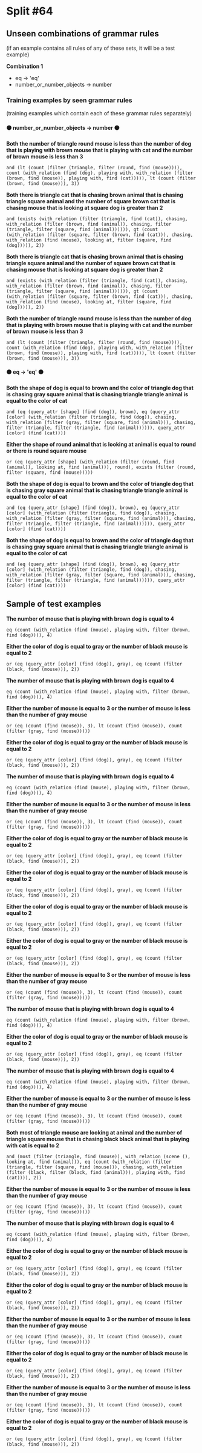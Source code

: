 # Split #64
## Unseen combinations of grammar rules
(if an example contains all rules of any of these sets, it will be a test example)

**Combination 1**
* eq -> 'eq'
* number_or_number_objects -> number

### Training examples by seen grammar rules
(training examples which contain each of these grammar rules separately)
#### ⚫ number_or_number_objects -> number ⚫
**Both the number of triangle round mouse is less than the number of dog that is playing with brown mouse that is playing with cat and the number of brown mouse is less than 3**
 ```
and (lt (count (filter (triangle, filter (round, find (mouse)))), count (with_relation (find (dog), playing with, with_relation (filter (brown, find (mouse)), playing with, find (cat))))), lt (count (filter (brown, find (mouse))), 3))
```
**Both there is triangle cat that is chasing brown animal that is chasing triangle square animal and the number of square brown cat that is chasing mouse that is looking at square dog is greater than 2**
 ```
and (exists (with_relation (filter (triangle, find (cat)), chasing, with_relation (filter (brown, find (animal)), chasing, filter (triangle, filter (square, find (animal)))))), gt (count (with_relation (filter (square, filter (brown, find (cat))), chasing, with_relation (find (mouse), looking at, filter (square, find (dog))))), 2))
```
**Both there is triangle cat that is chasing brown animal that is chasing triangle square animal and the number of square brown cat that is chasing mouse that is looking at square dog is greater than 2**
 ```
and (exists (with_relation (filter (triangle, find (cat)), chasing, with_relation (filter (brown, find (animal)), chasing, filter (triangle, filter (square, find (animal)))))), gt (count (with_relation (filter (square, filter (brown, find (cat))), chasing, with_relation (find (mouse), looking at, filter (square, find (dog))))), 2))
```
**Both the number of triangle round mouse is less than the number of dog that is playing with brown mouse that is playing with cat and the number of brown mouse is less than 3**
 ```
and (lt (count (filter (triangle, filter (round, find (mouse)))), count (with_relation (find (dog), playing with, with_relation (filter (brown, find (mouse)), playing with, find (cat))))), lt (count (filter (brown, find (mouse))), 3))
```
#### ⚫ eq -> 'eq' ⚫
**Both the shape of dog is equal to brown and the color of triangle dog that is chasing gray square animal that is chasing triangle triangle animal is equal to the color of cat**
 ```
and (eq (query_attr [shape] (find (dog)), brown), eq (query_attr [color] (with_relation (filter (triangle, find (dog)), chasing, with_relation (filter (gray, filter (square, find (animal))), chasing, filter (triangle, filter (triangle, find (animal)))))), query_attr [color] (find (cat))))
```
**Either the shape of round animal that is looking at animal is equal to round or there is round square mouse**
 ```
or (eq (query_attr [shape] (with_relation (filter (round, find (animal)), looking at, find (animal))), round), exists (filter (round, filter (square, find (mouse)))))
```
**Both the shape of dog is equal to brown and the color of triangle dog that is chasing gray square animal that is chasing triangle triangle animal is equal to the color of cat**
 ```
and (eq (query_attr [shape] (find (dog)), brown), eq (query_attr [color] (with_relation (filter (triangle, find (dog)), chasing, with_relation (filter (gray, filter (square, find (animal))), chasing, filter (triangle, filter (triangle, find (animal)))))), query_attr [color] (find (cat))))
```
**Both the shape of dog is equal to brown and the color of triangle dog that is chasing gray square animal that is chasing triangle triangle animal is equal to the color of cat**
 ```
and (eq (query_attr [shape] (find (dog)), brown), eq (query_attr [color] (with_relation (filter (triangle, find (dog)), chasing, with_relation (filter (gray, filter (square, find (animal))), chasing, filter (triangle, filter (triangle, find (animal)))))), query_attr [color] (find (cat))))
```
## Sample of test examples
**The number of mouse that is playing with brown dog is equal to 4**
 ```
eq (count (with_relation (find (mouse), playing with, filter (brown, find (dog)))), 4)
```
**Either the color of dog is equal to gray or the number of black mouse is equal to 2**
 ```
or (eq (query_attr [color] (find (dog)), gray), eq (count (filter (black, find (mouse))), 2))
```
**The number of mouse that is playing with brown dog is equal to 4**
 ```
eq (count (with_relation (find (mouse), playing with, filter (brown, find (dog)))), 4)
```
**Either the number of mouse is equal to 3 or the number of mouse is less than the number of gray mouse**
 ```
or (eq (count (find (mouse)), 3), lt (count (find (mouse)), count (filter (gray, find (mouse)))))
```
**Either the color of dog is equal to gray or the number of black mouse is equal to 2**
 ```
or (eq (query_attr [color] (find (dog)), gray), eq (count (filter (black, find (mouse))), 2))
```
**The number of mouse that is playing with brown dog is equal to 4**
 ```
eq (count (with_relation (find (mouse), playing with, filter (brown, find (dog)))), 4)
```
**Either the number of mouse is equal to 3 or the number of mouse is less than the number of gray mouse**
 ```
or (eq (count (find (mouse)), 3), lt (count (find (mouse)), count (filter (gray, find (mouse)))))
```
**Either the color of dog is equal to gray or the number of black mouse is equal to 2**
 ```
or (eq (query_attr [color] (find (dog)), gray), eq (count (filter (black, find (mouse))), 2))
```
**Either the color of dog is equal to gray or the number of black mouse is equal to 2**
 ```
or (eq (query_attr [color] (find (dog)), gray), eq (count (filter (black, find (mouse))), 2))
```
**Either the color of dog is equal to gray or the number of black mouse is equal to 2**
 ```
or (eq (query_attr [color] (find (dog)), gray), eq (count (filter (black, find (mouse))), 2))
```
**Either the color of dog is equal to gray or the number of black mouse is equal to 2**
 ```
or (eq (query_attr [color] (find (dog)), gray), eq (count (filter (black, find (mouse))), 2))
```
**Either the number of mouse is equal to 3 or the number of mouse is less than the number of gray mouse**
 ```
or (eq (count (find (mouse)), 3), lt (count (find (mouse)), count (filter (gray, find (mouse)))))
```
**The number of mouse that is playing with brown dog is equal to 4**
 ```
eq (count (with_relation (find (mouse), playing with, filter (brown, find (dog)))), 4)
```
**Either the color of dog is equal to gray or the number of black mouse is equal to 2**
 ```
or (eq (query_attr [color] (find (dog)), gray), eq (count (filter (black, find (mouse))), 2))
```
**The number of mouse that is playing with brown dog is equal to 4**
 ```
eq (count (with_relation (find (mouse), playing with, filter (brown, find (dog)))), 4)
```
**Either the number of mouse is equal to 3 or the number of mouse is less than the number of gray mouse**
 ```
or (eq (count (find (mouse)), 3), lt (count (find (mouse)), count (filter (gray, find (mouse)))))
```
**Both most of triangle mouse are looking at animal and the number of triangle square mouse that is chasing black black animal that is playing with cat is equal to 2**
 ```
and (most (filter (triangle, find (mouse)), with_relation (scene (), looking at, find (animal))), eq (count (with_relation (filter (triangle, filter (square, find (mouse))), chasing, with_relation (filter (black, filter (black, find (animal))), playing with, find (cat)))), 2))
```
**Either the number of mouse is equal to 3 or the number of mouse is less than the number of gray mouse**
 ```
or (eq (count (find (mouse)), 3), lt (count (find (mouse)), count (filter (gray, find (mouse)))))
```
**The number of mouse that is playing with brown dog is equal to 4**
 ```
eq (count (with_relation (find (mouse), playing with, filter (brown, find (dog)))), 4)
```
**Either the color of dog is equal to gray or the number of black mouse is equal to 2**
 ```
or (eq (query_attr [color] (find (dog)), gray), eq (count (filter (black, find (mouse))), 2))
```
**Either the color of dog is equal to gray or the number of black mouse is equal to 2**
 ```
or (eq (query_attr [color] (find (dog)), gray), eq (count (filter (black, find (mouse))), 2))
```
**Either the number of mouse is equal to 3 or the number of mouse is less than the number of gray mouse**
 ```
or (eq (count (find (mouse)), 3), lt (count (find (mouse)), count (filter (gray, find (mouse)))))
```
**Either the color of dog is equal to gray or the number of black mouse is equal to 2**
 ```
or (eq (query_attr [color] (find (dog)), gray), eq (count (filter (black, find (mouse))), 2))
```
**Either the number of mouse is equal to 3 or the number of mouse is less than the number of gray mouse**
 ```
or (eq (count (find (mouse)), 3), lt (count (find (mouse)), count (filter (gray, find (mouse)))))
```
**Either the color of dog is equal to gray or the number of black mouse is equal to 2**
 ```
or (eq (query_attr [color] (find (dog)), gray), eq (count (filter (black, find (mouse))), 2))
```